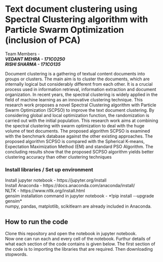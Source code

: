 # Text document clustering using Spectral Clustering algorithm with Particle Swarm Optimization (inclusion of PCA)

Team Members - <br>
__*VEDANT MEHRA - 171CO250 <br>
RISHI SHARMA - 171CO135*__

Document clustering is a gathering of textual content documents into groups or clusters. The main aim is to cluster the documents, which are internally logical but considerably different from each other. It is a crucial process used in information retrieval, information extraction and document organization. In recent years, the spectral clustering is widely applied in the field of machine learning as an innovative clustering technique. This research work proposes a novel Spectral Clustering algorithm with Particle Swarm Optimization (SCPSO) to improve the text document clustering. By considering global and local optimization function, the randomization is carried out with the initial population. This research work aims at combining the spectral clustering with swarm optimization to deal with the huge volume of text documents. The proposed algorithm SCPSO is examined with the benchmark database against the other existing approaches. The proposed algorithm SCPSO is compared with the Spherical K-means, Expectation Maximization Method (EM) and standard PSO Algorithm. The concluding results show that the proposed SCPSO algorithm yields better clustering accuracy than other clustering techniques

<h3>Install libraries / Set up environment</h3> 
Install jupyter notebook - https://jupyter.org/install <br>
Install Anaconda - https://docs.anaconda.com/anaconda/install/ <br>
NLTK - https://www.nltk.org/install.html <br>
gensim installation command in jupyter notebook - *!pip install --upgrade gensim*
<br>
numpy, pandas, matplotlib, scikitlearn are already included in Anaconda. <br>

<h2>How to run the code</h2>
Clone this repository and open the notebook in jupyter notebook.<br>
Now one can run each and every cell of the notebook. Furthur details of what each section of the code contains is given below.
The first section of the code is to importing the libraries that are required.
Then downloading stopwords.
